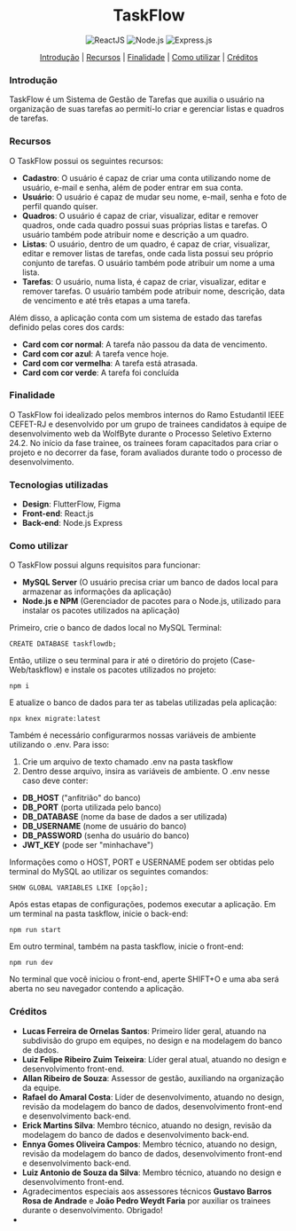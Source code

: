 <h1 align="center">TaskFlow</h1>
<p align="center">
  <img alt="ReactJS" src="https://img.shields.io/badge/React-61DAFB.svg?style=for-the-badge&logo=React&logoColor=black">
  <img alt="Node.js" src="https://img.shields.io/badge/Node.js-5FA04E.svg?style=for-the-badge&logo=nodedotjs&logoColor=white">
  <img alt="Express.js" src="https://img.shields.io/badge/Express-000000.svg?style=for-the-badge&logo=Express&logoColor=white">
  
</p>

<p align="center">
  <a href="#introdu%C3%A7%C3%A3o">Introdução</a> |
  <a href="#recursos">Recursos</a> |
  <a href="#finalidade">Finalidade</a> |
  <a href="#como-utilizar">Como utilizar</a> |
  <a href="#cr%C3%A9ditos">Créditos</a>
</p>

### Introdução

TaskFlow é um Sistema de Gestão de Tarefas que auxilia o usuário na organização de suas tarefas ao permití-lo criar e gerenciar listas e quadros de tarefas.

### Recursos

O TaskFlow possui os seguintes recursos:

- **Cadastro**: O usuário é capaz de criar uma conta utilizando nome de usuário, e-mail e senha, além de poder entrar em sua conta.
- **Usuário**: O usuário é capaz de mudar seu nome, e-mail, senha e foto de perfil quando quiser.
- **Quadros**: O usuário é capaz de criar, visualizar, editar e remover quadros, onde cada quadro possui suas próprias listas e tarefas. O usuário também pode atribuir nome e descrição a um quadro.
- **Listas**: O usuário, dentro de um quadro, é capaz de criar, visualizar, editar e remover listas de tarefas, onde cada lista possui seu próprio conjunto de tarefas. O usuário também pode atribuir um nome a uma lista.
- **Tarefas**: O usuário, numa lista, é capaz de criar, visualizar, editar e remover tarefas. O usuário também pode atribuir nome, descrição, data de vencimento e até três etapas a uma tarefa.

Além disso, a aplicação conta com um sistema de estado das tarefas definido pelas cores dos cards:
- **Card com cor normal**: A tarefa não passou da data de vencimento.
- **Card com cor azul**: A tarefa vence hoje.
- **Card com cor vermelha**: A tarefa está atrasada.
- **Card com cor verde**: A tarefa foi concluída

### Finalidade

O TaskFlow foi idealizado pelos membros internos do Ramo Estudantil IEEE CEFET-RJ e desenvolvido por um grupo de trainees candidatos à equipe de desenvolvimento web da WolfByte durante o Processo Seletivo Externo 24.2. No início da fase trainee, os trainees foram capacitados para criar o projeto e no decorrer da fase, foram avaliados durante todo o processo de desenvolvimento.

### Tecnologias utilizadas
- **Design**: FlutterFlow, Figma
- **Front-end**: React.js
- **Back-end**: Node.js Express

### Como utilizar

O TaskFlow possui alguns requisitos para funcionar:
- **MySQL Server** (O usuário precisa criar um banco de dados local para armazenar as informações da aplicação)
- **Node.js e NPM** (Gerenciador de pacotes para o Node.js, utilizado para instalar os pacotes utilizados na aplicação)

Primeiro, crie o banco de dados local no MySQL Terminal:
```
CREATE DATABASE taskflowdb;
```
Então, utilize o seu terminal para ir até o diretório do projeto (Case-Web/taskflow) e instale os pacotes utilizados no projeto:
```
npm i
```
E atualize o banco de dados para ter as tabelas utilizadas pela aplicação:
```
npx knex migrate:latest
```
Também é necessário configurarmos nossas variáveis de ambiente utilizando o .env. Para isso:
1. Crie um arquivo de texto chamado .env na pasta taskflow
2. Dentro desse arquivo, insira as variáveis de ambiente. O .env nesse caso deve conter:
  - **DB_HOST** ("anfitrião" do banco)
  - **DB_PORT** (porta utilizada pelo banco)
  - **DB_DATABASE** (nome da base de dados a ser utilizada)
  - **DB_USERNAME** (nome de usuário do banco)
  - **DB_PASSWORD** (senha do usuário do banco)
  - **JWT_KEY** (pode ser "minhachave")

Informações como o HOST, PORT e USERNAME podem ser obtidas pelo terminal do MySQL ao utilizar os seguintes comandos:
  ```
  SHOW GLOBAL VARIABLES LIKE [opção];
  ```

Após estas etapas de configurações, podemos executar a aplicação.
Em um terminal na pasta taskflow, inicie o back-end:
```
npm run start
```
Em outro terminal, também na pasta taskflow, inicie o front-end:
```
npm run dev
```
No terminal que você iniciou o front-end, aperte SHIFT+O e uma aba será aberta no seu navegador contendo a aplicação.

### Créditos

- **Lucas Ferreira de Ornelas Santos**: Primeiro líder geral, atuando na subdivisão do grupo em equipes, no design e na modelagem do banco de dados.
- **Luiz Felipe Ribeiro Zuim Teixeira**: Líder geral atual, atuando no design e desenvolvimento front-end.
- **Allan Ribeiro de Souza**: Assessor de gestão, auxiliando na organização da equipe.
- **Rafael do Amaral Costa**: Líder de desenvolvimento, atuando no design, revisão da modelagem do banco de dados, desenvolvimento front-end e desenvolvimento back-end.
- **Erick Martins Silva**: Membro técnico, atuando no design, revisão da modelagem do banco de dados e desenvolvimento back-end.
- **Ennya Gomes Oliveira Campos**: Membro técnico, atuando no design, revisão da modelagem do banco de dados, desenvolvimento front-end e desenvolvimento back-end.
- **Luiz Antonio de Souza da Silva**: Membro técnico, atuando no design e desenvolvimento front-end.
- Agradecimentos especiais aos assessores técnicos **Gustavo Barros Rosa de Andrade** e **João Pedro Weydt Faria** por auxiliar os trainees durante o desenvolvimento. Obrigado!
- 
